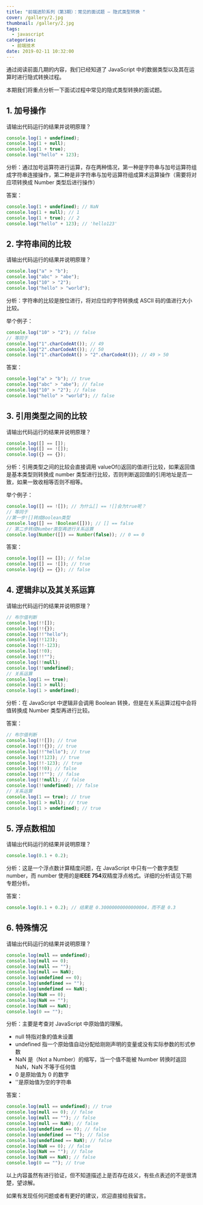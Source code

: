 ```yaml
---
title: "前端进阶系列（第3期）：常见的面试题 — 隐式类型转换 "
cover: /gallery/2.jpg
thumbnail: /gallery/2.jpg
tags:
  - javascript
categories:
  - 前端技术
date: 2019-02-11 10:32:00
---
```


通过阅读前面几期的内容，我们已经知道了 JavaScript 中的数据类型以及其在运算时进行隐式转换过程。

本期我们将重点分析一下面试过程中常见的隐式类型转换的面试题。

## 1. 加号操作

请输出代码运行的结果并说明原理？

```js
console.log(1 + undefined);
console.log(1 + null);
console.log(1 + true);
console.log("hello" + 123);
```

分析：通过加号运算符进行运算，存在两种情况，第一种是字符串与加号运算符组成字符串连接操作，第二种是非字符串与加号运算符组成算术运算操作（需要将对应项转换成 Number 类型后进行操作）

答案：

```js
console.log(1 + undefined); // NaN
console.log(1 + null); // 1
console.log(1 + true); // 2
console.log("hello" + 123); // 'hello123'
```

<!--more-->

## 2. 字符串间的比较

请输出代码运行的结果并说明原理？

```js
console.log("a" > "b");
console.log("abc" > "abe");
console.log("10" > "2");
console.log("hello" > "world");
```

分析：字符串的比较是按位进行，将对应位的字符转换成 ASCII 码的值进行大小比较。

举个例子：

```js
console.log("10" > "2"); // false
// 等同于
console.log("1".charCodeAt()); // 49
console.log("2".charCodeAt()); // 50
console.log("1".charCodeAt() > "2".charCodeAt()); // 49 > 50
```

答案：

```js
console.log("a" > "b"); // true
console.log("abc" > "abe"); // false
console.log("10" > "2"); // false
console.log("hello" > "world"); // false
```

## 3. 引用类型之间的比较

请输出代码运行的结果并说明原理？

```js
console.log([] == []);
console.log([] == ![]);
console.log({} == {});
```

分析：引用类型之间的比较会直接调用 valueOf()返回的值进行比较，如果返回值是基本类型则转换成 number 类型进行比较，否则判断返回值的引用地址是否一致，如果一致收相等否则不相等。

举个例子：

```js
console.log([] == ![]); // 为什么[] == ![]会为true呢？
// 等同于
//第一步![]转成Boolean类型
console.log([] == !Boolean([])); // [] == false
// 第二步转成Number类型再进行关系运算
console.log(Number([]) == Number(false)); // 0 == 0
```

答案：

```js
console.log([] == []); // false
console.log([] == ![]); // true
console.log({} == {}); // false
```

## 4. 逻辑非以及其关系运算

请输出代码运行的结果并说明原理？

```js
// 布尔值判断
console.log(!![]);
console.log(!!{});
console.log(!!"hello");
console.log(!!123);
console.log(!!-123);
console.log(!!0);
console.log(!!"");
console.log(!!null);
console.log(!!undefined);
// 关系运算
console.log(1 == true);
console.log(1 > null);
console.log(1 > undefined);
```

分析：在 JavaScript 中逻辑非会调用 Boolean 转换，但是在关系运算过程中会将值转换成 Number 类型再进行比较。

答案：

```js
// 布尔值判断
console.log(!![]); // true
console.log(!!{}); // true
console.log(!!"hello"); // true
console.log(!!123); // true
console.log(!!-123); // true
console.log(!!0); // false
console.log(!!""); // false
console.log(!!null); // false
console.log(!!undefined); // false
// 关系运算
console.log(1 == true); // true
console.log(1 > null); // true
console.log(1 > undefined); // true
```

## 5. 浮点数相加

请输出代码运行的结果并说明原理？

```js
console.log(0.1 + 0.2);
```

分析：这是一个浮点数计算精度问题，在 JavaScript 中只有一个数字类型 number，而 number 使用的是**IEEE 754**双精度浮点格式。详细的分析请见下期专题分析。

答案：

```js
console.log(0.1 + 0.2); // 结果是 0.30000000000000004，而不是 0.3
```

## 6. 特殊情况

请输出代码运行的结果并说明原理？

```js
console.log(null == undefined);
console.log(null == 0);
console.log(null == "");
console.log(null == NaN);
console.log(undefined == 0);
console.log(undefined == "");
console.log(undefined == NaN);
console.log(NaN == 0);
console.log(NaN == "");
console.log(NaN == NaN);
console.log(0 == "");
```

分析：主要是考查对 JavaScript 中原始值的理解。

- null 特指对象的值未设置
- undefined 指一个原始值自动分配给刚刚声明的变量或没有实际参数的形式参数
- NaN 是（Not a Number）的缩写，当一个值不能被 Number 转换时返回 NaN，NaN 不等于任何值
- 0 是原始值为 0 的数字
- ''是原始值为空的字符串

答案：

```js
console.log(null == undefined); // true
console.log(null == 0); // false
console.log(null == ""); // false
console.log(null == NaN); // false
console.log(undefined == 0); // false
console.log(undefined == ""); // false
console.log(undefined == NaN); // false
console.log(NaN == 0); // false
console.log(NaN == ""); // false
console.log(NaN == NaN); // false
console.log(0 == ""); // true
```

以上内容虽然有进行验证，但不知道描述上是否存在歧义，有些点表述的不是很清楚，望谅解。

如果有发现任何问题或者有更好的建议，欢迎直接给我留言。

